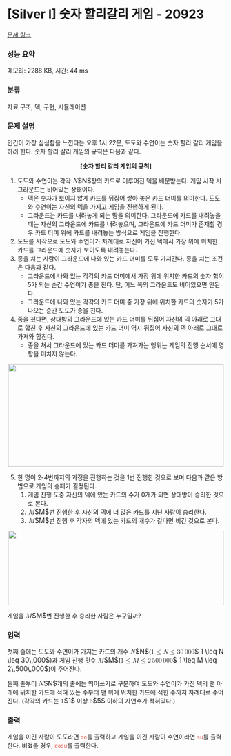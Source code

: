 # [Silver I] 숫자 할리갈리 게임 - 20923 

[문제 링크](https://www.acmicpc.net/problem/20923) 

### 성능 요약

메모리: 2288 KB, 시간: 44 ms

### 분류

자료 구조, 덱, 구현, 시뮬레이션

### 문제 설명

<p>인간이 가장 심심함을 느낀다는 오후 1시 22분, 도도와 수연이는 숫자 할리 갈리 게임을 하려 한다. 숫자 할리 갈리 게임의 규칙은 다음과 같다.</p>

<p style="text-align: center;"><strong>[숫자 할리 갈리 게임의 규칙]</strong></p>

<ol>
	<li>도도와 수연이는 각각 <mjx-container class="MathJax" jax="CHTML" style="font-size: 109%; position: relative;"><mjx-math class="MJX-TEX" aria-hidden="true"><mjx-mi class="mjx-i"><mjx-c class="mjx-c1D441 TEX-I"></mjx-c></mjx-mi></mjx-math><mjx-assistive-mml unselectable="on" display="inline"><math xmlns="http://www.w3.org/1998/Math/MathML"><mi>N</mi></math></mjx-assistive-mml><span aria-hidden="true" class="no-mathjax mjx-copytext">$N$</span></mjx-container>장의 카드로 이루어진 덱을 배분받는다. 게임 시작 시 그라운드는 비어있는 상태이다.
	<ul>
		<li>덱은 숫자가 보이지 않게 카드를 뒤집어 쌓아 놓은 카드 더미를 의미한다. 도도와 수연이는 자신의 덱을 가지고 게임을 진행하게 된다.</li>
		<li>그라운드는 카드를 내려놓게 되는 땅을 의미한다. 그라운드에 카드를 내려놓을 때는 자신의 그라운드에 카드를 내려놓으며, 그라운드에 카드 더미가 존재할 경우 카드 더미 위에 카드를 내려놓는 방식으로 게임을 진행한다.</li>
	</ul>
	</li>
	<li>도도를 시작으로 도도와 수연이가 차례대로 자신이 가진 덱에서 가장 위에 위치한 카드를 그라운드에 숫자가 보이도록 내려놓는다.</li>
	<li>종을 치는 사람이 그라운드에 나와 있는 카드 더미를 모두 가져간다. 종을 치는 조건은 다음과 같다.
	<ul>
		<li>그라운드에 나와 있는 각각의 카드 더미에서 가장 위에 위치한 카드의 숫자 합이 5가 되는 순간 수연이가 종을 친다. 단, 어느 쪽의 그라운드도 비어있으면 안된다.</li>
		<li>그라운드에 나와 있는 각각의 카드 더미 중 가장 위에 위치한 카드의 숫자가 5가 나오는 순간 도도가 종을 친다.</li>
	</ul>
	</li>
	<li>종을 쳤다면, 상대방의 그라운드에 있는 카드 더미를 뒤집어 자신의 덱 아래로 그대로 합친 후 자신의 그라운드에 있는 카드 더미 역시 뒤집어 자신의 덱 아래로 그대로 가져와 합친다.
	<ul>
		<li>종을 쳐서 그라운드에 있는 카드 더미를 가져가는 행위는 게임의 진행 순서에 영향을 미치지 않는다.</li>
	</ul>
	</li>
</ol>

<p style="text-align: center;"><img alt="" src="https://upload.acmicpc.net/22dc1ff3-6e90-4441-b84f-6544eb329eeb/-/preview/" style="height: 238px; width: 500px;"></p>

<ol start="5">
	<li>한 명이 2-4번까지의 과정을 진행하는 것을 1번 진행한 것으로 보며 다음과 같은 방법으로 게임의 승패가 결정된다.
	<ol>
		<li>게임 진행 도중 자신의 덱에 있는 카드의 수가 0개가 되면 상대방이 승리한 것으로 본다.</li>
		<li><mjx-container class="MathJax" jax="CHTML" style="font-size: 109%; position: relative;"> <mjx-math class="MJX-TEX" aria-hidden="true"><mjx-mi class="mjx-i"><mjx-c class="mjx-c1D440 TEX-I"></mjx-c></mjx-mi></mjx-math><mjx-assistive-mml unselectable="on" display="inline"><math xmlns="http://www.w3.org/1998/Math/MathML"><mi>M</mi></math></mjx-assistive-mml><span aria-hidden="true" class="no-mathjax mjx-copytext">$M$</span></mjx-container>번 진행한 후 자신의 덱에 더 많은 카드를 지닌 사람이 승리한다.</li>
		<li><mjx-container class="MathJax" jax="CHTML" style="font-size: 109%; position: relative;"> <mjx-math class="MJX-TEX" aria-hidden="true"><mjx-mi class="mjx-i"><mjx-c class="mjx-c1D440 TEX-I"></mjx-c></mjx-mi></mjx-math><mjx-assistive-mml unselectable="on" display="inline"><math xmlns="http://www.w3.org/1998/Math/MathML"><mi>M</mi></math></mjx-assistive-mml><span aria-hidden="true" class="no-mathjax mjx-copytext">$M$</span></mjx-container>번 진행 후 각자의 덱에 있는 카드의 개수가 같다면 비긴 것으로 본다.</li>
	</ol>
	</li>
</ol>

<p style="text-align: center;"><img alt="" src="https://upload.acmicpc.net/3e2fe162-2931-457c-808f-1f84551e7061/-/preview/" style="height: 172px; width: 500px;"></p>

<p>게임을 <mjx-container class="MathJax" jax="CHTML" style="font-size: 109%; position: relative;"><mjx-math class="MJX-TEX" aria-hidden="true"><mjx-mi class="mjx-i"><mjx-c class="mjx-c1D440 TEX-I"></mjx-c></mjx-mi></mjx-math><mjx-assistive-mml unselectable="on" display="inline"><math xmlns="http://www.w3.org/1998/Math/MathML"><mi>M</mi></math></mjx-assistive-mml><span aria-hidden="true" class="no-mathjax mjx-copytext">$M$</span></mjx-container>번 진행한 후 승리한 사람은 누구일까?</p>

### 입력 

 <p>첫째 줄에는 도도와 수연이가 가지는 카드의 개수 <mjx-container class="MathJax" jax="CHTML" style="font-size: 109%; position: relative;"><mjx-math class="MJX-TEX" aria-hidden="true"><mjx-mi class="mjx-i"><mjx-c class="mjx-c1D441 TEX-I"></mjx-c></mjx-mi></mjx-math><mjx-assistive-mml unselectable="on" display="inline"><math xmlns="http://www.w3.org/1998/Math/MathML"><mi>N</mi></math></mjx-assistive-mml><span aria-hidden="true" class="no-mathjax mjx-copytext">$N$</span></mjx-container>(<mjx-container class="MathJax" jax="CHTML" style="font-size: 109%; position: relative;"><mjx-math class="MJX-TEX" aria-hidden="true"><mjx-mn class="mjx-n"><mjx-c class="mjx-c31"></mjx-c></mjx-mn><mjx-mo class="mjx-n" space="4"><mjx-c class="mjx-c2264"></mjx-c></mjx-mo><mjx-mi class="mjx-i" space="4"><mjx-c class="mjx-c1D441 TEX-I"></mjx-c></mjx-mi><mjx-mo class="mjx-n" space="4"><mjx-c class="mjx-c2264"></mjx-c></mjx-mo><mjx-mn class="mjx-n" space="4"><mjx-c class="mjx-c33"></mjx-c><mjx-c class="mjx-c30"></mjx-c></mjx-mn><mjx-mstyle><mjx-mspace style="width: 0.167em;"></mjx-mspace></mjx-mstyle><mjx-mn class="mjx-n"><mjx-c class="mjx-c30"></mjx-c><mjx-c class="mjx-c30"></mjx-c><mjx-c class="mjx-c30"></mjx-c></mjx-mn></mjx-math><mjx-assistive-mml unselectable="on" display="inline"><math xmlns="http://www.w3.org/1998/Math/MathML"><mn>1</mn><mo>≤</mo><mi>N</mi><mo>≤</mo><mn>30</mn><mstyle scriptlevel="0"><mspace width="0.167em"></mspace></mstyle><mn>000</mn></math></mjx-assistive-mml><span aria-hidden="true" class="no-mathjax mjx-copytext">$ 1 \leq N \leq 30\,000$</span></mjx-container>)과 게임 진행 횟수 <mjx-container class="MathJax" jax="CHTML" style="font-size: 109%; position: relative;"><mjx-math class="MJX-TEX" aria-hidden="true"><mjx-mi class="mjx-i"><mjx-c class="mjx-c1D440 TEX-I"></mjx-c></mjx-mi></mjx-math><mjx-assistive-mml unselectable="on" display="inline"><math xmlns="http://www.w3.org/1998/Math/MathML"><mi>M</mi></math></mjx-assistive-mml><span aria-hidden="true" class="no-mathjax mjx-copytext">$M$</span></mjx-container>(<mjx-container class="MathJax" jax="CHTML" style="font-size: 109%; position: relative;"><mjx-math class="MJX-TEX" aria-hidden="true"><mjx-mn class="mjx-n"><mjx-c class="mjx-c31"></mjx-c></mjx-mn><mjx-mo class="mjx-n" space="4"><mjx-c class="mjx-c2264"></mjx-c></mjx-mo><mjx-mi class="mjx-i" space="4"><mjx-c class="mjx-c1D440 TEX-I"></mjx-c></mjx-mi><mjx-mo class="mjx-n" space="4"><mjx-c class="mjx-c2264"></mjx-c></mjx-mo><mjx-mn class="mjx-n" space="4"><mjx-c class="mjx-c32"></mjx-c></mjx-mn><mjx-mstyle><mjx-mspace style="width: 0.167em;"></mjx-mspace></mjx-mstyle><mjx-mn class="mjx-n"><mjx-c class="mjx-c35"></mjx-c><mjx-c class="mjx-c30"></mjx-c><mjx-c class="mjx-c30"></mjx-c></mjx-mn><mjx-mstyle><mjx-mspace style="width: 0.167em;"></mjx-mspace></mjx-mstyle><mjx-mn class="mjx-n"><mjx-c class="mjx-c30"></mjx-c><mjx-c class="mjx-c30"></mjx-c><mjx-c class="mjx-c30"></mjx-c></mjx-mn></mjx-math><mjx-assistive-mml unselectable="on" display="inline"><math xmlns="http://www.w3.org/1998/Math/MathML"><mn>1</mn><mo>≤</mo><mi>M</mi><mo>≤</mo><mn>2</mn><mstyle scriptlevel="0"><mspace width="0.167em"></mspace></mstyle><mn>500</mn><mstyle scriptlevel="0"><mspace width="0.167em"></mspace></mstyle><mn>000</mn></math></mjx-assistive-mml><span aria-hidden="true" class="no-mathjax mjx-copytext">$ 1 \leq M \leq 2\,500\,000$</span></mjx-container>)이 주어진다.</p>

<p>둘째 줄부터 <mjx-container class="MathJax" jax="CHTML" style="font-size: 109%; position: relative;"><mjx-math class="MJX-TEX" aria-hidden="true"><mjx-mi class="mjx-i"><mjx-c class="mjx-c1D441 TEX-I"></mjx-c></mjx-mi></mjx-math><mjx-assistive-mml unselectable="on" display="inline"><math xmlns="http://www.w3.org/1998/Math/MathML"><mi>N</mi></math></mjx-assistive-mml><span aria-hidden="true" class="no-mathjax mjx-copytext">$N$</span></mjx-container>개의 줄에는 띄어쓰기로 구분하여 도도와 수연이가 가진 덱의 맨 아래에 위치한 카드에 적혀 있는 수부터 맨 위에 위치한 카드에 적힌 수까지 차례대로 주어진다. (각각의 카드는 <mjx-container class="MathJax" jax="CHTML" style="font-size: 109%; position: relative;"><mjx-math class="MJX-TEX" aria-hidden="true"><mjx-mn class="mjx-n"><mjx-c class="mjx-c31"></mjx-c></mjx-mn></mjx-math><mjx-assistive-mml unselectable="on" display="inline"><math xmlns="http://www.w3.org/1998/Math/MathML"><mn>1</mn></math></mjx-assistive-mml><span aria-hidden="true" class="no-mathjax mjx-copytext">$1$</span></mjx-container> 이상 <mjx-container class="MathJax" jax="CHTML" style="font-size: 109%; position: relative;"><mjx-math class="MJX-TEX" aria-hidden="true"><mjx-mn class="mjx-n"><mjx-c class="mjx-c35"></mjx-c></mjx-mn></mjx-math><mjx-assistive-mml unselectable="on" display="inline"><math xmlns="http://www.w3.org/1998/Math/MathML"><mn>5</mn></math></mjx-assistive-mml><span aria-hidden="true" class="no-mathjax mjx-copytext">$5$</span></mjx-container> 이하의 자연수가 적혀있다.)</p>

### 출력 

 <p>게임을 이긴 사람이 도도라면 <span style="color:#e74c3c;"><code>do</code></span>를 출력하고 게임을 이긴 사람이 수연이라면 <code><span style="color:#e74c3c;">su</span></code>를 출력한다. 비겼을 경우, <span style="color:#e74c3c;"><code>dosu</code></span>를 출력한다.</p>

